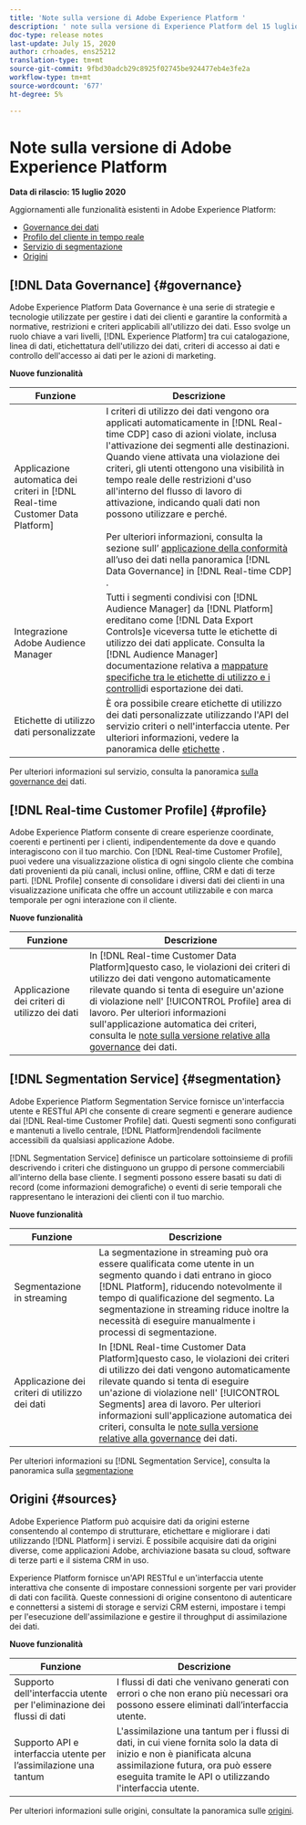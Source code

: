 ```yaml
---
title: 'Note sulla versione di Adobe Experience Platform '
description: ' note sulla versione di Experience Platform del 15 luglio 2020'
doc-type: release notes
last-update: July 15, 2020
author: crhoades, ens25212
translation-type: tm+mt
source-git-commit: 9fbd30adcb29c8925f02745be924477eb4e3fe2a
workflow-type: tm+mt
source-wordcount: '677'
ht-degree: 5%

---
```



# Note sulla versione di Adobe Experience Platform

**Data di rilascio: 15 luglio 2020**

Aggiornamenti alle funzionalità esistenti in  Adobe Experience Platform:

- [Governance dei dati](#governance)
- [Profilo del cliente in tempo reale](#profile)
- [Servizio di segmentazione](#segmentation)
- [Origini](#sources)

## [!DNL Data Governance] {#governance}

 Adobe Experience Platform Data Governance è una serie di strategie e tecnologie utilizzate per gestire i dati dei clienti e garantire la conformità a normative, restrizioni e criteri applicabili all&#39;utilizzo dei dati. Esso svolge un ruolo chiave a vari livelli, [!DNL Experience Platform] tra cui catalogazione, linea di dati, etichettatura dell&#39;utilizzo dei dati, criteri di accesso ai dati e controllo dell&#39;accesso ai dati per le azioni di marketing.

**Nuove funzionalità**

| Funzione | Descrizione |
| -----------| ---------- |
| Applicazione automatica dei criteri in [!DNL Real-time Customer Data Platform] | I criteri di utilizzo dei dati vengono ora applicati automaticamente in [!DNL Real-time CDP] caso di azioni violate, inclusa l&#39;attivazione dei segmenti alle destinazioni. Quando viene attivata una violazione dei criteri, gli utenti ottengono una visibilità in tempo reale delle restrizioni d&#39;uso all&#39;interno del flusso di lavoro di attivazione, indicando quali dati non possono utilizzare e perché.<br><br>Per ulteriori informazioni, consulta la sezione sull’ [applicazione della conformità](../../rtcdp/privacy/data-governance-overview.md#enforce-data-usage-compliance) all’uso dei dati nella panoramica [!DNL Data Governance] in [!DNL Real-time CDP] . |
| Integrazione  Adobe Audience Manager | Tutti i segmenti condivisi con [!DNL Audience Manager] da [!DNL Platform] ereditano come [!DNL Data Export Controls]e viceversa tutte le etichette di utilizzo dei dati applicate. Consulta la [!DNL Audience Manager] documentazione relativa a [mappature specifiche tra le etichette di utilizzo e i controlli](https://docs.adobe.com/content/help/en/audience-manager/user-guide/implementation-integration-guides/integration-experience-platform/aam-aep-audience-sharing.html#aam-data-export-control-in-aep)di esportazione dei dati. |
| Etichette di utilizzo dati personalizzate | È ora possibile creare etichette di utilizzo dei dati personalizzate utilizzando l&#39;API del servizio criteri o nell&#39;interfaccia utente. Per ulteriori informazioni, vedere la panoramica delle [etichette](../../data-governance/labels/overview.md) . |

Per ulteriori informazioni sul servizio, consulta la panoramica [sulla governance dei](../../data-governance/home.md) dati.

## [!DNL Real-time Customer Profile] {#profile}

 Adobe Experience Platform consente di creare esperienze coordinate, coerenti e pertinenti per i clienti, indipendentemente da dove e quando interagiscono con il tuo marchio. Con [!DNL Real-time Customer Profile], puoi vedere una visualizzazione olistica di ogni singolo cliente che combina dati provenienti da più canali, inclusi online, offline, CRM e dati di terze parti. [!DNL Profile] consente di consolidare i diversi dati dei clienti in una visualizzazione unificata che offre un account utilizzabile e con marca temporale per ogni interazione con il cliente.

**Nuove funzionalità**

| Funzione | Descrizione |
| ------- | ----------- |
| Applicazione dei criteri di utilizzo dei dati | In [!DNL Real-time Customer Data Platform]questo caso, le violazioni dei criteri di utilizzo dei dati vengono automaticamente rilevate quando si tenta di eseguire un&#39;azione di violazione nell&#39; [!UICONTROL Profile] area di lavoro. Per ulteriori informazioni sull&#39;applicazione automatica dei criteri, consulta le [note sulla versione relative alla governance](#governance) dei dati. |

## [!DNL Segmentation Service] {#segmentation}

 Adobe Experience Platform Segmentation Service fornisce un&#39;interfaccia utente e RESTful API che consente di creare segmenti e generare audience dai [!DNL Real-time Customer Profile] dati. Questi segmenti sono configurati e mantenuti a livello centrale, [!DNL Platform]rendendoli facilmente accessibili da qualsiasi applicazione Adobe.

[!DNL Segmentation Service] definisce un particolare sottoinsieme di profili descrivendo i criteri che distinguono un gruppo di persone commerciabili all&#39;interno della base cliente. I segmenti possono essere basati su dati di record (come informazioni demografiche) o eventi di serie temporali che rappresentano le interazioni dei clienti con il tuo marchio.

**Nuove funzionalità**

| Funzione | Descrizione |
| ------- | ----------- |
| Segmentazione in streaming | La segmentazione in streaming può ora essere qualificata come utente in un segmento quando i dati entrano in gioco [!DNL Platform], riducendo notevolmente il tempo di qualificazione del segmento. La segmentazione in streaming riduce inoltre la necessità di eseguire manualmente i processi di segmentazione. |
| Applicazione dei criteri di utilizzo dei dati | In [!DNL Real-time Customer Data Platform]questo caso, le violazioni dei criteri di utilizzo dei dati vengono automaticamente rilevate quando si tenta di eseguire un&#39;azione di violazione nell&#39; [!UICONTROL Segments] area di lavoro. Per ulteriori informazioni sull&#39;applicazione automatica dei criteri, consulta le [note sulla versione relative alla governance](#governance) dei dati. |

Per ulteriori informazioni su [!DNL Segmentation Service], consulta la panoramica sulla [segmentazione](../../segmentation/home.md)

## Origini {#sources}

 Adobe Experience Platform può acquisire dati da origini esterne consentendo al contempo di strutturare, etichettare e migliorare i dati utilizzando [!DNL Platform] i servizi. È possibile acquisire dati da origini diverse, come applicazioni Adobe, archiviazione basata su cloud, software di terze parti e il sistema CRM in uso.

 Experience Platform fornisce un&#39;API RESTful e un&#39;interfaccia utente interattiva che consente di impostare connessioni sorgente per vari provider di dati con facilità. Queste connessioni di origine consentono di autenticare e connettersi a sistemi di storage e servizi CRM esterni, impostare i tempi per l&#39;esecuzione dell&#39;assimilazione e gestire il throughput di assimilazione dei dati.

**Nuove funzionalità**

| Funzione | Descrizione |
| ------- | ----------- |
| Supporto dell&#39;interfaccia utente per l&#39;eliminazione dei flussi di dati | I flussi di dati che venivano generati con errori o che non erano più necessari ora possono essere eliminati dall’interfaccia utente. |
| Supporto API e interfaccia utente per l’assimilazione una tantum | L&#39;assimilazione una tantum per i flussi di dati, in cui viene fornita solo la data di inizio e non è pianificata alcuna assimilazione futura, ora può essere eseguita tramite le API o utilizzando l&#39;interfaccia utente. |

Per ulteriori informazioni sulle origini, consultate la panoramica sulle [origini](../../sources/home.md).
